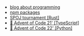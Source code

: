 - <a href="https://twistezo.github.io/blog/">blog about programming</a>
- <a href="https://www.npmjs.com/~twistezo">npm packages</a>
- <a href="https://github.com/twistezo/spoj-tournament">SPOJ tournament [Rust]</a>
- <a href="https://github.com/twistezo/advent-of-code-2021">:christmas_tree: Advent of Code 21' [TypeScript]</a>
- <a href="https://github.com/twistezo/advent-of-code-2022">:christmas_tree: Advent of Code 22' [Python]</a>
